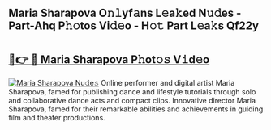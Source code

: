 ## Maria Sharapova O𝚗𝚕yf𝚊ns L𝚎a𝚔ed N𝚞𝚍es - Part-Ahq P𝚑𝚘tos Vi𝚍𝚎o - H𝚘𝚝 Part L𝚎a𝚔s Qf22y

# <h2><a href="http://kfe14v.oniu.top/?m=Maria+Sharapova">🔗👉 🔴 Maria Sharapova P𝚑ot𝚘𝚜 V𝚒d𝚎o</a></h2>

[![Maria Sharapova Nu𝚍e𝚜](https://i.imgur.com/0qMVB7G.gif)](http://kfe14v.oniu.top/?m=Maria+Sharapova)
Online performer and digital artist Maria Sharapova, famed for publishing dance and lifestyle tutorials through solo and collaborative dance acts and compact clips. Innovative director Maria Sharapova, famed for their remarkable abilities and achievements in guiding film and theater productions.  

